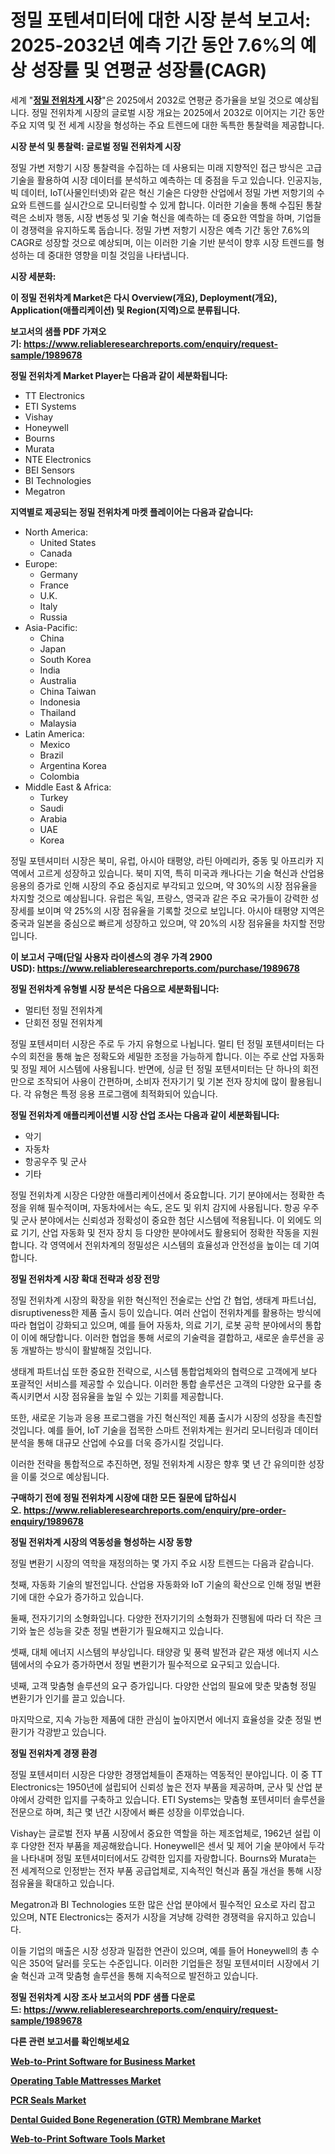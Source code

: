 <p><h1>정밀 포텐셔미터에 대한 시장 분석 보고서: 2025-2032년 예측 기간 동안 7.6%의 예상 성장률 및 연평균 성장률(CAGR)</h1></p><p>세계 "<strong><a href="https://www.reliableresearchreports.com/precision-potentiometers-r1989678?utm_campaign=106&utm_medium=8&utm_source=Github&utm_content=ia&utm_term=29032025&utm_id=precision-potentiometers">정밀 전위차계&nbsp;</a></strong><strong>시장</strong>"은 2025에서 2032로 연평균 증가율을 보일 것으로 예상됩니다. 정밀 전위차계 시장의 글로벌 시장 개요는 2025에서 2032로 이어지는 기간 동안 주요 지역 및 전 세계 시장을 형성하는 주요 트렌드에 대한 독특한 통찰력을 제공합니다.</p>
<p><strong>시장 분석 및 통찰력: 글로벌 정밀 전위차계 시장</strong></p>
<p><p>정밀 가변 저항기 시장 통찰력을 수집하는 데 사용되는 미래 지향적인 접근 방식은 고급 기술을 활용하여 시장 데이터를 분석하고 예측하는 데 중점을 두고 있습니다. 인공지능, 빅 데이터, IoT(사물인터넷)와 같은 혁신 기술은 다양한 산업에서 정밀 가변 저항기의 수요와 트렌드를 실시간으로 모니터링할 수 있게 합니다. 이러한 기술을 통해 수집된 통찰력은 소비자 행동, 시장 변동성 및 기술 혁신을 예측하는 데 중요한 역할을 하며, 기업들이 경쟁력을 유지하도록 돕습니다. 정밀 가변 저항기 시장은 예측 기간 동안 7.6%의 CAGR로 성장할 것으로 예상되며, 이는 이러한 기술 기반 분석이 향후 시장 트렌드를 형성하는 데 중대한 영향을 미칠 것임을 나타냅니다.</p><a href="%7CAUTHORITHY_DOMAIN_URL%7C?utm_campaign=106&utm_medium=8&utm_source=Github&utm_content=ia&utm_term=29032025&utm_id=precision-potentiometers"></a></p>
<p><strong>시장 세분화:</strong></p>
<p><strong>이 정밀 전위차계 Market은 다시 Overview(개요), Deployment(개요), Application(애플리케이션) 및 Region(지역)으로 분류됩니다.</strong></p>
<p><strong>보고서의 샘플 PDF 가져오기:&nbsp;<a href="https://www.reliableresearchreports.com/enquiry/request-sample/1989678?utm_campaign=106&utm_medium=8&utm_source=Github&utm_content=ia&utm_term=29032025&utm_id=precision-potentiometers">https://www.reliableresearchreports.com/enquiry/request-sample/1989678</a></strong><strong></strong></p>
<p><strong>정밀 전위차계 Market Player는 다음과 같이 세분화됩니다:</strong></p>
<p><ul><li>TT Electronics</li><li>ETI Systems</li><li>Vishay</li><li>Honeywell</li><li>Bourns</li><li>Murata</li><li>NTE Electronics</li><li>BEI Sensors</li><li>BI Technologies</li><li>Megatron</li></ul></p>
<p><strong>지역별로 제공되는 정밀 전위차계 마켓 플레이어는 다음과 같습니다:</strong></p>
<p><ul>
    <li>
        North America:
        <ul>
            <li>United States</li>
            <li>Canada</li>
        </ul>
    </li>
    <li>
        Europe:
        <ul>
            <li>Germany</li>
            <li>France</li>
            <li>U.K.</li>
            <li>Italy</li>
            <li>Russia</li>
        </ul>
    </li>
    <li>
        Asia-Pacific:
        <ul>
            <li>China</li>
            <li>Japan</li>
            <li>South Korea</li>
            <li>India</li>
            <li>Australia</li>
            <li>China Taiwan</li>
            <li>Indonesia</li>
            <li>Thailand</li>
            <li>Malaysia</li>
        </ul>
    </li>
    <li>
        Latin America:
        <ul>
            <li>Mexico</li>
            <li>Brazil</li>
            <li>Argentina Korea</li>
            <li>Colombia</li>
        </ul>
    </li>
    <li>
        Middle East & Africa:
        <ul>
            <li>Turkey</li>
            <li>Saudi</li>
            <li>Arabia</li>
            <li>UAE</li>
            <li>Korea</li>
        </ul>
    </li>
    </ul></p>
<p><p>정밀 포텐셔미터 시장은 북미, 유럽, 아시아 태평양, 라틴 아메리카, 중동 및 아프리카 지역에서 고르게 성장하고 있습니다. 북미 지역, 특히 미국과 캐나다는 기술 혁신과 산업용 응용의 증가로 인해 시장의 주요 중심지로 부각되고 있으며, 약 30%의 시장 점유율을 차지할 것으로 예상됩니다. 유럽은 독일, 프랑스, 영국과 같은 주요 국가들이 강력한 성장세를 보이며 약 25%의 시장 점유율을 기록할 것으로 보입니다. 아시아 태평양 지역은 중국과 일본을 중심으로 빠르게 성장하고 있으며, 약 20%의 시장 점유율을 차지할 전망입니다.</p></p>
<p><strong>이 보고서 구매(단일 사용자 라이센스의 경우 가격 2900 USD):&nbsp;<a href="https://www.reliableresearchreports.com/purchase/1989678?utm_campaign=106&utm_medium=8&utm_source=Github&utm_content=ia&utm_term=29032025&utm_id=precision-potentiometers">https://www.reliableresearchreports.com/purchase/1989678</a></strong></p>
<p><strong>정밀 전위차계 유형별 시장 분석은 다음으로 세분화됩니다:</strong></p>
<p><ul><li>멀티턴 정밀 전위차계</li><li>단회전 정밀 전위차계</li></ul></p>
<p><p>정밀 포텐셔미터 시장은 주로 두 가지 유형으로 나뉩니다. 멀티 턴 정밀 포텐셔미터는 다수의 회전을 통해 높은 정확도와 세밀한 조정을 가능하게 합니다. 이는 주로 산업 자동화 및 정밀 제어 시스템에 사용됩니다. 반면에, 싱글 턴 정밀 포텐셔미터는 단 하나의 회전만으로 조작되어 사용이 간편하며, 소비자 전자기기 및 기본 전자 장치에 많이 활용됩니다. 각 유형은 특정 응용 프로그램에 최적화되어 있습니다.</p></p>
<p><strong>정밀 전위차계 애플리케이션별 시장 산업 조사는 다음과 같이 세분화됩니다:</strong></p>
<p><ul><li>악기</li><li>자동차</li><li>항공우주 및 군사</li><li>기타</li></ul></p>
<p><p>정밀 전위차계 시장은 다양한 애플리케이션에서 중요합니다. 기기 분야에서는 정확한 측정을 위해 필수적이며, 자동차에서는 속도, 온도 및 위치 감지에 사용됩니다. 항공 우주 및 군사 분야에서는 신뢰성과 정확성이 중요한 첨단 시스템에 적용됩니다. 이 외에도 의료 기기, 산업 자동화 및 전자 장치 등 다양한 분야에서도 활용되어 정확한 작동을 지원합니다. 각 영역에서 전위차계의 정밀성은 시스템의 효율성과 안전성을 높이는 데 기여합니다.</p></p>
<p><strong>정밀 전위차계 시장 확대 전략과 성장 전망</strong></p>
<p><p>정밀 전위차계 시장의 확장을 위한 혁신적인 전술로는 산업 간 협업, 생태계 파트너십, disruptiveness한 제품 출시 등이 있습니다. 여러 산업이 전위차계를 활용하는 방식에 따라 협업이 강화되고 있으며, 예를 들어 자동차, 의료 기기, 로봇 공학 분야에서의 통합이 이에 해당합니다. 이러한 협업을 통해 서로의 기술력을 결합하고, 새로운 솔루션을 공동 개발하는 방식이 활발해질 것입니다.</p><p>생태계 파트너십 또한 중요한 전략으로, 시스템 통합업체와의 협력으로 고객에게 보다 포괄적인 서비스를 제공할 수 있습니다. 이러한 통합 솔루션은 고객의 다양한 요구를 충족시키면서 시장 점유율을 높일 수 있는 기회를 제공합니다. </p><p>또한, 새로운 기능과 응용 프로그램을 가진 혁신적인 제품 출시가 시장의 성장을 촉진할 것입니다. 예를 들어, IoT 기술을 접목한 스마트 전위차계는 원거리 모니터링과 데이터 분석을 통해 대규모 산업에 수요를 더욱 증가시킬 것입니다.</p><p>이러한 전략을 통합적으로 추진하면, 정밀 전위차계 시장은 향후 몇 년 간 유의미한 성장을 이룰 것으로 예상됩니다.</p></p>
<p><strong>구매하기 전에 정밀 전위차계 시장에 대한 모든 질문에 답하십시오.&nbsp;<a href="https://www.reliableresearchreports.com/enquiry/pre-order-enquiry/1989678?utm_campaign=106&utm_medium=8&utm_source=Github&utm_content=ia&utm_term=29032025&utm_id=precision-potentiometers">https://www.reliableresearchreports.com/enquiry/pre-order-enquiry/1989678</a></strong><strong></strong></p>
<p><strong>정밀 전위차계 시장의 역동성을 형성하는 시장 동향</strong></p>
<p><p>정밀 변환기 시장의 역학을 재정의하는 몇 가지 주요 시장 트렌드는 다음과 같습니다. </p><p>첫째, 자동화 기술의 발전입니다. 산업용 자동화와 IoT 기술의 확산으로 인해 정밀 변환기에 대한 수요가 증가하고 있습니다. </p><p>둘째, 전자기기의 소형화입니다. 다양한 전자기기의 소형화가 진행됨에 따라 더 작은 크기와 높은 성능을 갖춘 정밀 변환기가 필요해지고 있습니다. </p><p>셋째, 대체 에너지 시스템의 부상입니다. 태양광 및 풍력 발전과 같은 재생 에너지 시스템에서의 수요가 증가하면서 정밀 변환기가 필수적으로 요구되고 있습니다. </p><p>넷째, 고객 맞춤형 솔루션의 요구 증가입니다. 다양한 산업의 필요에 맞춘 맞춤형 정밀 변환기가 인기를 끌고 있습니다. </p><p>마지막으로, 지속 가능한 제품에 대한 관심이 높아지면서 에너지 효율성을 갖춘 정밀 변환기가 각광받고 있습니다.</p></p>
<p><strong>정밀 전위차계 경쟁 환경</strong></p>
<p><p>정밀 포텐셔미터 시장은 다양한 경쟁업체들이 존재하는 역동적인 분야입니다. 이 중 TT Electronics는 1950년에 설립되어 신뢰성 높은 전자 부품을 제공하며, 군사 및 산업 분야에서 강력한 입지를 구축하고 있습니다. ETI Systems는 맞춤형 포텐셔미터 솔루션을 전문으로 하며, 최근 몇 년간 시장에서 빠른 성장을 이루었습니다.</p><p>Vishay는 글로벌 전자 부품 시장에서 중요한 역할을 하는 제조업체로, 1962년 설립 이후 다양한 전자 부품을 제공해왔습니다. Honeywell은 센서 및 제어 기술 분야에서 두각을 나타내며 정밀 포텐셔미터에서도 강력한 입지를 자랑합니다. Bourns와 Murata는 전 세계적으로 인정받는 전자 부품 공급업체로, 지속적인 혁신과 품질 개선을 통해 시장 점유율을 확대하고 있습니다.</p><p>Megatron과 BI Technologies 또한 많은 산업 분야에서 필수적인 요소로 자리 잡고 있으며, NTE Electronics는 중저가 시장을 겨냥해 강력한 경쟁력을 유지하고 있습니다.</p><p>이들 기업의 매출은 시장 성장과 밀접한 연관이 있으며, 예를 들어 Honeywell의 총 수익은 350억 달러를 웃도는 수준입니다. 이러한 기업들은 정밀 포텐셔미터 시장에서 기술 혁신과 고객 맞춤형 솔루션을 통해 지속적으로 발전하고 있습니다.</p></p>
<p><strong>정밀 전위차계 시장 조사 보고서의 PDF 샘플 다운로드:&nbsp;<a href="https://www.reliableresearchreports.com/enquiry/request-sample/1989678?utm_campaign=106&utm_medium=8&utm_source=Github&utm_content=ia&utm_term=29032025&utm_id=precision-potentiometers">https://www.reliableresearchreports.com/enquiry/request-sample/1989678</a></strong></p>
<p><strong></strong></p>
<p><strong></strong></p>
<p><strong></strong></p>
<p><strong></strong></p>
<p><strong>다른 관련 보고서를 확인해보세요</strong></p>
<p><strong><p><a href="https://github.com/rvadencho/Market-Research-Report-List-1/blob/main/web-to-print-software-for-business-market.md?utm_campaign=106&utm_medium=8&utm_source=Github&utm_content=ia&utm_term=29032025&utm_id=precision-potentiometers">Web-to-Print Software for Business Market</a></p><p><a href="https://github.com/minakibanov/Market-Research-Report-List-1/blob/main/operating-table-mattresses-market.md?utm_campaign=106&utm_medium=8&utm_source=Github&utm_content=ia&utm_term=29032025&utm_id=precision-potentiometers">Operating Table Mattresses Market</a></p><p><a href="https://github.com/warshatulang0/Market-Research-Report-List-1/blob/main/pcr-seals-market.md?utm_campaign=106&utm_medium=8&utm_source=Github&utm_content=ia&utm_term=29032025&utm_id=precision-potentiometers">PCR Seals Market</a></p><p><a href="https://github.com/syiqvanyo/Market-Research-Report-List-1/blob/main/dental-guided-bone-regeneration-gtr-membrane-market.md?utm_campaign=106&utm_medium=8&utm_source=Github&utm_content=ia&utm_term=29032025&utm_id=precision-potentiometers">Dental Guided Bone Regeneration (GTR) Membrane Market</a></p><p><a href="https://github.com/gripeluigstt/Market-Research-Report-List-1/blob/main/web-to-print-software-tools-market.md?utm_campaign=106&utm_medium=8&utm_source=Github&utm_content=ia&utm_term=29032025&utm_id=precision-potentiometers">Web-to-Print Software Tools Market</a></p></strong></p>